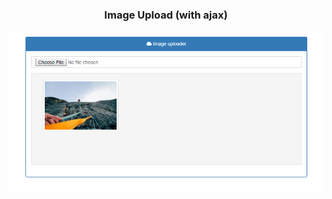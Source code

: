 <h3 align="center"> Image Upload (with ajax)</h3>

![Ajax Image Uploader](https://github.com/pandesantos/ajax-upload/blob/master/Capture.PNG?raw=true "Ajax Image Uploader")
